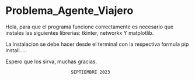 # Problema_Agente_Viajero
Hola, para que el programa funcione correctamente es necesario que instales las siguientes librerias:
 tkinter,
 networkx Y
 matplotlib.

 La instalacion se debe hacer desde el terminal con la respectiva formula pip install.....

 Espero que los sirva, muchas gracias. 

                             SEPTIEMBRE 2023
